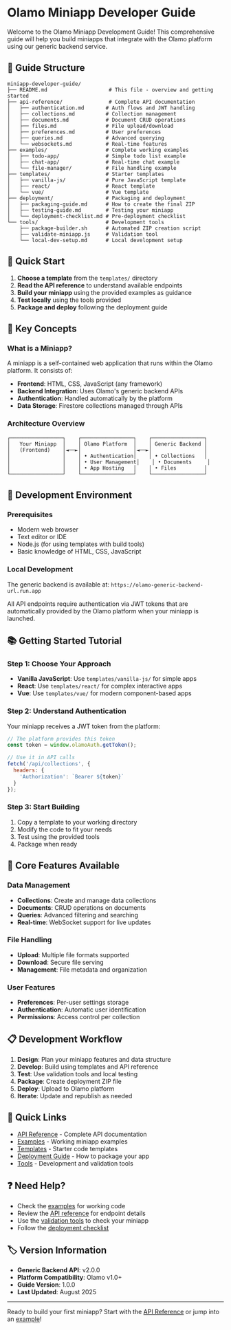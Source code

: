 # Olamo Miniapp Developer Guide

Welcome to the Olamo Miniapp Development Guide! This comprehensive guide will help you build miniapps that integrate with the Olamo platform using our generic backend service.

## 📁 Guide Structure

```
miniapp-developer-guide/
├── README.md                    # This file - overview and getting started
├── api-reference/               # Complete API documentation
│   ├── authentication.md       # Auth flows and JWT handling
│   ├── collections.md          # Collection management
│   ├── documents.md            # Document CRUD operations
│   ├── files.md                # File upload/download
│   ├── preferences.md          # User preferences
│   ├── queries.md              # Advanced querying
│   └── websockets.md           # Real-time features
├── examples/                   # Complete working examples
│   ├── todo-app/               # Simple todo list example
│   ├── chat-app/               # Real-time chat example
│   └── file-manager/           # File handling example
├── templates/                  # Starter templates
│   ├── vanilla-js/             # Pure JavaScript template
│   ├── react/                  # React template
│   └── vue/                    # Vue template
├── deployment/                 # Packaging and deployment
│   ├── packaging-guide.md      # How to create the final ZIP
│   ├── testing-guide.md        # Testing your miniapp
│   └── deployment-checklist.md # Pre-deployment checklist
└── tools/                      # Development tools
    ├── package-builder.sh      # Automated ZIP creation script
    ├── validate-miniapp.js     # Validation tool
    └── local-dev-setup.md      # Local development setup
```

## 🚀 Quick Start

1. **Choose a template** from the `templates/` directory
2. **Read the API reference** to understand available endpoints
3. **Build your miniapp** using the provided examples as guidance
4. **Test locally** using the tools provided
5. **Package and deploy** following the deployment guide

## 🔑 Key Concepts

### What is a Miniapp?
A miniapp is a self-contained web application that runs within the Olamo platform. It consists of:
- **Frontend**: HTML, CSS, JavaScript (any framework)
- **Backend Integration**: Uses Olamo's generic backend APIs
- **Authentication**: Handled automatically by the platform
- **Data Storage**: Firestore collections managed through APIs

### Architecture Overview
```
┌─────────────────┐    ┌─────────────────┐    ┌─────────────────┐
│   Your Miniapp  │    │ Olamo Platform  │    │ Generic Backend │
│   (Frontend)    │◄──►│                 │◄──►│                 │
│                 │    │ • Authentication│    │ • Collections   │
│                 │    │ • User Management│    │ • Documents     │
│                 │    │ • App Hosting   │    │ • Files         │
└─────────────────┘    └─────────────────┘    └─────────────────┘
```

## 🔧 Development Environment

### Prerequisites
- Modern web browser
- Text editor or IDE
- Node.js (for using templates with build tools)
- Basic knowledge of HTML, CSS, JavaScript

### Local Development
The generic backend is available at: `https://olamo-generic-backend-url.run.app`

All API endpoints require authentication via JWT tokens that are automatically provided by the Olamo platform when your miniapp is launched.

## 📚 Getting Started Tutorial

### Step 1: Choose Your Approach
- **Vanilla JavaScript**: Use `templates/vanilla-js/` for simple apps
- **React**: Use `templates/react/` for complex interactive apps
- **Vue**: Use `templates/vue/` for modern component-based apps

### Step 2: Understand Authentication
Your miniapp receives a JWT token from the platform:
```javascript
// The platform provides this token
const token = window.olamoAuth.getToken();

// Use it in API calls
fetch('/api/collections', {
  headers: {
    'Authorization': `Bearer ${token}`
  }
});
```

### Step 3: Start Building
1. Copy a template to your working directory
2. Modify the code to fit your needs
3. Test using the provided tools
4. Package when ready

## 🎯 Core Features Available

### Data Management
- **Collections**: Create and manage data collections
- **Documents**: CRUD operations on documents
- **Queries**: Advanced filtering and searching
- **Real-time**: WebSocket support for live updates

### File Handling
- **Upload**: Multiple file formats supported
- **Download**: Secure file serving
- **Management**: File metadata and organization

### User Features
- **Preferences**: Per-user settings storage
- **Authentication**: Automatic user identification
- **Permissions**: Access control per collection

## 📋 Development Workflow

1. **Design**: Plan your miniapp features and data structure
2. **Develop**: Build using templates and API reference
3. **Test**: Use validation tools and local testing
4. **Package**: Create deployment ZIP file
5. **Deploy**: Upload to Olamo platform
6. **Iterate**: Update and republish as needed

## 🔗 Quick Links

- [API Reference](./api-reference/) - Complete API documentation
- [Examples](./examples/) - Working miniapp examples
- [Templates](./templates/) - Starter code templates
- [Deployment Guide](./deployment/packaging-guide.md) - How to package your app
- [Tools](./tools/) - Development and validation tools

## ❓ Need Help?

- Check the [examples](./examples/) for working code
- Review the [API reference](./api-reference/) for endpoint details
- Use the [validation tools](./tools/) to check your miniapp
- Follow the [deployment checklist](./deployment/deployment-checklist.md)

## 🏷️ Version Information

- **Generic Backend API**: v2.0.0
- **Platform Compatibility**: Olamo v1.0+
- **Guide Version**: 1.0.0
- **Last Updated**: August 2025

---

Ready to build your first miniapp? Start with the [API Reference](./api-reference/) or jump into an [example](./examples/)!